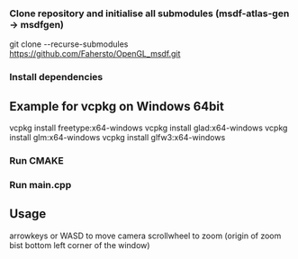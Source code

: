 
### Clone repository and initialise all submodules (msdf-atlas-gen -> msdfgen)
git clone --recurse-submodules https://github.com/Fahersto/OpenGL_msdf.git

### Install dependencies
## Example for vcpkg on Windows 64bit
vcpkg install freetype:x64-windows
vcpkg install glad:x64-windows
vcpkg install glm:x64-windows
vcpkg install glfw3:x64-windows

### Run CMAKE

### Run main.cpp



## Usage

arrowkeys or WASD to move camera
scrollwheel to zoom (origin of zoom bist bottom left corner of the window)